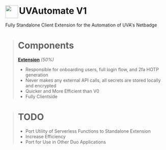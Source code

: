 # <img src="/uvautomate-extension/public/icons/uva128.png" width="40" align="left"> UVAutomate V1

Fully Standalone Client Extension for the Automation of UVA's Netbadge

> # Components
>
> **[Extension](https://github.com/Alpha-Iota-Omega/UVAutomate/tree/main/uvautomate-extension)** _(50%)_
>
> - Responsible for onboarding users, full login flow, and 2fa HOTP generation
> - Never makes any external API calls, all secrets are stored locally and encrypted
> - Quicker and More Efficient than V0
> - Fully Clientside

> # TODO
>
> - Port Utility of Serverless Functions to Standalone Extension
> - Increase Efficiency
> - Port for Use in Other Duo Applications
